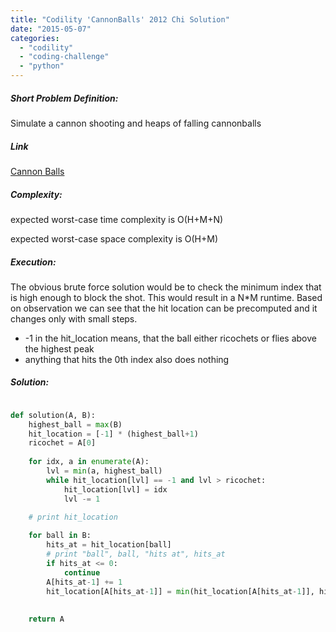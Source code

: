 ```yaml
---
title: "Codility 'CannonBalls' 2012 Chi Solution"
date: "2015-05-07"
categories: 
  - "codility"
  - "coding-challenge"
  - "python"
---
```


##### Short Problem Definition:

Simulate a cannon shooting and heaps of falling cannonballs

##### Link

[Cannon Balls](https://codility.com/c/run/demoBTUPTW-UMX)

##### Complexity:

expected worst-case time complexity is O(H+M+N)

expected worst-case space complexity is O(H+M)

##### Execution:

The obvious brute force solution would be to check the minimum index that is high enough to block the shot. This would result in a N\*M runtime. Based on observation we can see that the hit location can be precomputed and it changes only with small steps.

- \-1 in the hit\_location means, that the ball either ricochets or flies above the highest peak
- anything that hits the 0th index also does nothing

##### Solution:

```python

def solution(A, B):
    highest_ball = max(B)
    hit_location = [-1] * (highest_ball+1)
    ricochet = A[0]
    
    for idx, a in enumerate(A):
        lvl = min(a, highest_ball)
        while hit_location[lvl] == -1 and lvl > ricochet:
            hit_location[lvl] = idx
            lvl -= 1
            
    # print hit_location

    for ball in B:
        hits_at = hit_location[ball]
        # print "ball", ball, "hits at", hits_at
        if hits_at <= 0:
            continue
        A[hits_at-1] += 1
        hit_location[A[hits_at-1]] = min(hit_location[A[hits_at-1]], hits_at-1)
        
        
    return A
```
